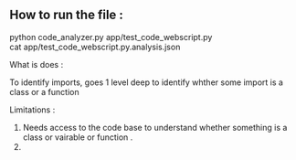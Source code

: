 ## How to run the file : 

python code_analyzer.py app/test_code_webscript.py    <br>
cat app/test_code_webscript.py.analysis.json 


What is does : 

To identify imports, goes 1 level deep to identify whther some import is a class or a function


Limitations : 
1. Needs access to the code base to understand whether something is a class or vairable or function . 
2.
